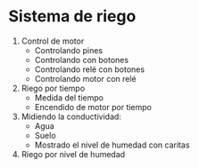# Sistema de riego

1. Control de motor
    * Controlando pines
    * Controlando con botones
    * Controlando relé con botones
    * Controlando motor con relé
1. Riego por tiempo
    * Medida del tiempo
    * Encendido de motor por tiempo
1. Midiendo la conductividad: 
    * Agua 
    * Suelo
    * Mostrado el nivel de humedad con caritas    
1. Riego por nivel de humedad


